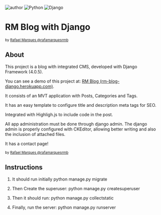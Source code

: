 
![author](https://img.shields.io/badge/author-rafamarquesrmb-red.svg) ![Python](https://img.shields.io/badge/Python-3.10.4-blue.svg) ![Django](https://img.shields.io/badge/Django-4.0.5-blue.svg)     


# RM Blog with Django

<sub>by [Rafael Marques @rafamarquesrmb](https://github.com/rafamarquesrmb)</sub>

## About


This project is a blog with integrated CMS, developed with Django Framework (4.0.5).

You can see a demo of this project at: [RM Blog (rm-blog-django.herokuapp.com)](https://rm-blog-django.herokuapp.com/).

It consists of an MVT application with Posts, Categories and Tags.

It has an easy template to configure title and description meta tags for SEO.

Integrated with Highligh.js to include code in the post.

All app administration must be done through django admin. The django admin is properly configured with CKEditor, allowing better writing and also the inclusion of attached files.

It has a contact page!

<sub>by [Rafael Marques @rafamarquesrmb](https://github.com/rafamarquesrmb)</sub>

## Instructions
1. It should run initially
    python manage.py migrate
    
2. Then Create the superuser:
    python manage.py createsuperuser
3. Then it should run:
    python manage.py collectstatic 

4. Finally, run the server:
    python manage.py runserver